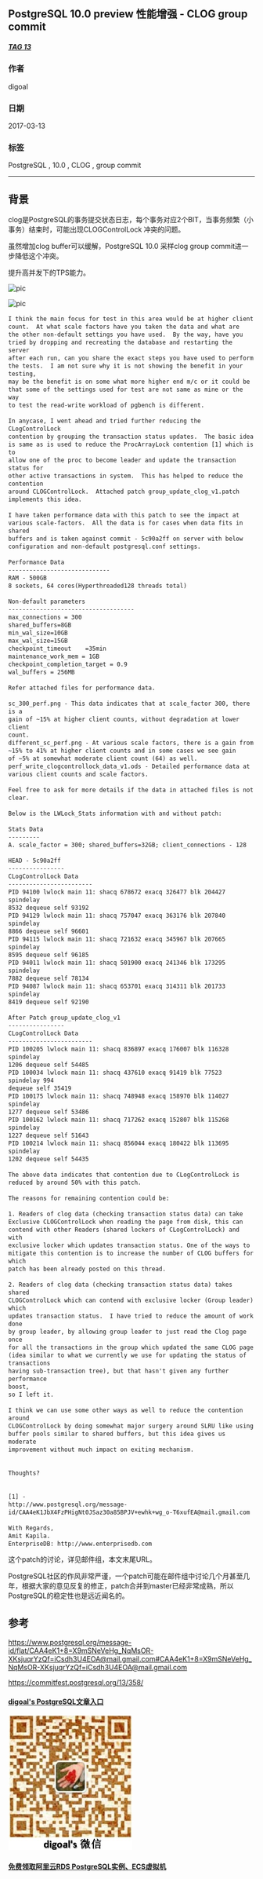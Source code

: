 ## PostgreSQL 10.0 preview 性能增强 - CLOG group commit    
##### [TAG 13](../class/13.md)
                                                                            
### 作者                                                                                                                         
digoal                                                                       
                                                                              
### 日期                                                                         
2017-03-13                                                                        
                                                                          
### 标签                                                                       
PostgreSQL , 10.0 , CLOG , group commit    
                                                                            
----                                                                      
                                                                               
## 背景           
clog是PostgreSQL的事务提交状态日志，每个事务对应2个BIT，当事务频繁（小事务）结束时，可能出现CLOGControlLock 冲突的问题。  
  
虽然增加clog buffer可以缓解，PostgreSQL 10.0 采样clog group commit进一步降低这个冲突。  
  
提升高并发下的TPS能力。  
  
![pic](20170313_07_pic_001.png)  
  
![pic](20170313_07_pic_002.png)  
  
  
```  
I think the main focus for test in this area would be at higher client  
count.  At what scale factors have you taken the data and what are  
the other non-default settings you have used.  By the way, have you  
tried by dropping and recreating the database and restarting the server  
after each run, can you share the exact steps you have used to perform  
the tests.  I am not sure why it is not showing the benefit in your testing,  
may be the benefit is on some what more higher end m/c or it could be  
that some of the settings used for test are not same as mine or the way  
to test the read-write workload of pgbench is different.  
  
In anycase, I went ahead and tried further reducing the CLogControlLock  
contention by grouping the transaction status updates.  The basic idea  
is same as is used to reduce the ProcArrayLock contention [1] which is to  
allow one of the proc to become leader and update the transaction status for  
other active transactions in system.  This has helped to reduce the  
contention  
around CLOGControlLock.  Attached patch group_update_clog_v1.patch  
implements this idea.  
  
I have taken performance data with this patch to see the impact at  
various scale-factors.  All the data is for cases when data fits in shared  
buffers and is taken against commit - 5c90a2ff on server with below  
configuration and non-default postgresql.conf settings.  
  
Performance Data  
-----------------------------  
RAM - 500GB  
8 sockets, 64 cores(Hyperthreaded128 threads total)  
  
Non-default parameters  
------------------------------------  
max_connections = 300  
shared_buffers=8GB  
min_wal_size=10GB  
max_wal_size=15GB  
checkpoint_timeout    =35min  
maintenance_work_mem = 1GB  
checkpoint_completion_target = 0.9  
wal_buffers = 256MB  
  
Refer attached files for performance data.  
  
sc_300_perf.png - This data indicates that at scale_factor 300, there is a  
gain of ~15% at higher client counts, without degradation at lower client  
count.  
different_sc_perf.png - At various scale factors, there is a gain from  
~15% to 41% at higher client counts and in some cases we see gain  
of ~5% at somewhat moderate client count (64) as well.  
perf_write_clogcontrollock_data_v1.ods - Detailed performance data at  
various client counts and scale factors.  
  
Feel free to ask for more details if the data in attached files is not  
clear.  
  
Below is the LWLock_Stats information with and without patch:  
  
Stats Data  
---------  
A. scale_factor = 300; shared_buffers=32GB; client_connections - 128  
  
HEAD - 5c90a2ff  
----------------  
CLogControlLock Data  
------------------------  
PID 94100 lwlock main 11: shacq 678672 exacq 326477 blk 204427 spindelay  
8532 dequeue self 93192  
PID 94129 lwlock main 11: shacq 757047 exacq 363176 blk 207840 spindelay  
8866 dequeue self 96601  
PID 94115 lwlock main 11: shacq 721632 exacq 345967 blk 207665 spindelay  
8595 dequeue self 96185  
PID 94011 lwlock main 11: shacq 501900 exacq 241346 blk 173295 spindelay  
7882 dequeue self 78134  
PID 94087 lwlock main 11: shacq 653701 exacq 314311 blk 201733 spindelay  
8419 dequeue self 92190  
  
After Patch group_update_clog_v1  
----------------  
CLogControlLock Data  
------------------------  
PID 100205 lwlock main 11: shacq 836897 exacq 176007 blk 116328 spindelay  
1206 dequeue self 54485  
PID 100034 lwlock main 11: shacq 437610 exacq 91419 blk 77523 spindelay 994  
dequeue self 35419  
PID 100175 lwlock main 11: shacq 748948 exacq 158970 blk 114027 spindelay  
1277 dequeue self 53486  
PID 100162 lwlock main 11: shacq 717262 exacq 152807 blk 115268 spindelay  
1227 dequeue self 51643  
PID 100214 lwlock main 11: shacq 856044 exacq 180422 blk 113695 spindelay  
1202 dequeue self 54435  
  
The above data indicates that contention due to CLogControlLock is  
reduced by around 50% with this patch.  
  
The reasons for remaining contention could be:  
  
1. Readers of clog data (checking transaction status data) can take  
Exclusive CLOGControlLock when reading the page from disk, this can  
contend with other Readers (shared lockers of CLogControlLock) and with  
exclusive locker which updates transaction status. One of the ways to  
mitigate this contention is to increase the number of CLOG buffers for which  
patch has been already posted on this thread.  
  
2. Readers of clog data (checking transaction status data) takes shared  
CLOGControlLock which can contend with exclusive locker (Group leader) which  
updates transaction status.  I have tried to reduce the amount of work done  
by group leader, by allowing group leader to just read the Clog page once  
for all the transactions in the group which updated the same CLOG page  
(idea similar to what we currently we use for updating the status of  
transactions  
having sub-transaction tree), but that hasn't given any further performance  
boost,  
so I left it.  
  
I think we can use some other ways as well to reduce the contention around  
CLOGControlLock by doing somewhat major surgery around SLRU like using  
buffer pools similar to shared buffers, but this idea gives us moderate  
improvement without much impact on exiting mechanism.  
  
  
Thoughts?  
  
  
[1] -  
http://www.postgresql.org/message-id/CAA4eK1JbX4FzPHigNt0JSaz30a85BPJV+ewhk+wg_o-T6xufEA@mail.gmail.com  
  
With Regards,  
Amit Kapila.  
EnterpriseDB: http://www.enterprisedb.com  
```  
      
这个patch的讨论，详见邮件组，本文末尾URL。      
      
PostgreSQL社区的作风非常严谨，一个patch可能在邮件组中讨论几个月甚至几年，根据大家的意见反复的修正，patch合并到master已经非常成熟，所以PostgreSQL的稳定性也是远近闻名的。      
                  
## 参考          
https://www.postgresql.org/message-id/flat/CAA4eK1+8=X9mSNeVeHg_NqMsOR-XKsjuqrYzQf=iCsdh3U4EOA@mail.gmail.com#CAA4eK1+8=X9mSNeVeHg_NqMsOR-XKsjuqrYzQf=iCsdh3U4EOA@mail.gmail.com  
  
https://commitfest.postgresql.org/13/358/  

  
  
  
  
  
  
  
  
  
  
  
  
  
  
  
#### [digoal's PostgreSQL文章入口](https://github.com/digoal/blog/blob/master/README.md "22709685feb7cab07d30f30387f0a9ae")
  
  
![digoal's weixin](../pic/digoal_weixin.jpg "f7ad92eeba24523fd47a6e1a0e691b59")
  
  
  
  
  
  
  
  
#### [免费领取阿里云RDS PostgreSQL实例、ECS虚拟机](https://www.aliyun.com/database/postgresqlactivity "57258f76c37864c6e6d23383d05714ea")
  

